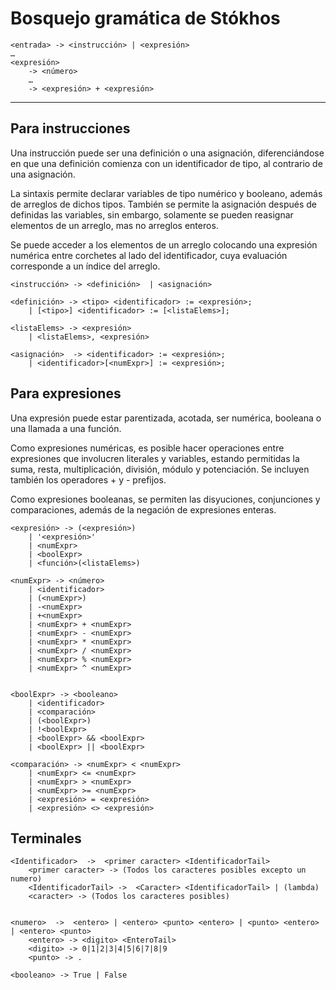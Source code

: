 # Bosquejo gramática de Stókhos

```_
<entrada> -> <instrucción> | <expresión>
…
<expresión>
    -> <número>
    …
    -> <expresión> + <expresión>
```

---

## Para instrucciones

Una instrucción puede ser una definición o una asignación, diferenciándose en que una definición comienza con un identificador de tipo, al contrario de una asignación.

La sintaxis permite declarar variables de tipo numérico y booleano, además de arreglos de dichos tipos. También se permite la asignación después de definidas las variables, sin embargo, solamente se pueden reasignar elementos de un arreglo, mas no arreglos enteros.

Se puede acceder a los elementos de un arreglo colocando una expresión numérica entre corchetes al lado del identificador, cuya evaluación corresponde a un índice del arreglo.

```_
<instrucción> -> <definición>  | <asignación>

<definición> -> <tipo> <identificador> := <expresión>;
    | [<tipo>] <identificador> := [<listaElems>];

<listaElems> -> <expresión>
    | <listaElems>, <expresión>

<asignación>  -> <identificador> := <expresión>;
    | <identificador>[<numExpr>] := <expresión>;
```

## Para expresiones

Una expresión puede estar parentizada, acotada, ser numérica, booleana o una llamada a una función.

Como expresiones numéricas, es posible hacer operaciones entre expresiones que involucren literales y variables, estando permitidas la suma, resta, multiplicación, división, módulo y potenciación. Se incluyen también los operadores + y - prefijos.

Como expresiones booleanas, se permiten las disyuciones, conjunciones y comparaciones, además de la negación de expresiones enteras.

```_
<expresión> -> (<expresión>)
    | '<expresión>'
    | <numExpr>
    | <boolExpr>
    | <función>(<listaElems>)

<numExpr> -> <número>
    | <identificador>
    | (<numExpr>)
    | -<numExpr>
    | +<numExpr>
    | <numExpr> + <numExpr>
    | <numExpr> - <numExpr>
    | <numExpr> * <numExpr>
    | <numExpr> / <numExpr>
    | <numExpr> % <numExpr>
    | <numExpr> ^ <numExpr>


<boolExpr> -> <booleano>
    | <identificador>
    | <comparación>
    | (<boolExpr>)
    | !<boolExpr>
    | <boolExpr> && <boolExpr>
    | <boolExpr> || <boolExpr>

<comparación> -> <numExpr> < <numExpr>
    | <numExpr> <= <numExpr>
    | <numExpr> > <numExpr>
    | <numExpr> >= <numExpr>
    | <expresión> = <expresión>
    | <expresión> <> <expresión>
```

## Terminales
```
<Identificador>  ->  <primer caracter> <IdentificadorTail>
    <primer caracter> -> (Todos los caracteres posibles excepto un numero)
    <IdentificadorTail> ->  <Caracter> <IdentificadorTail> | (lambda)
    <caracter> -> (Todos los caracteres posibles)


<numero>  ->  <entero> | <entero> <punto> <entero> | <punto> <entero> | <entero> <punto>
    <entero> -> <digito> <EnteroTail>
    <digito> -> 0|1|2|3|4|5|6|7|8|9
    <punto> -> .

<booleano> -> True | False

```